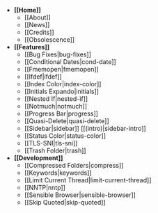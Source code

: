 - **[[Home]]**
    * [[About]]
    * [[News]]
    * [[Credits]]
    * [[Obsolescence]]
- **[[Features]]**
    * [[Bug Fixes|bug-fixes]]
    * [[Conditional Dates|cond-date]]
    * [[Fmemopen|fmemopen]]
    * [[Ifdef|ifdef]]
    * [[Index Color|index-color]]
    * [[Initials Expando|initials]]
    * [[Nested If|nested-if]]
    * [[Notmuch|notmuch]]
    * [[Progress Bar|progress]]
    * [[Quasi-Delete|quasi-delete]]
    * [[Sidebar|sidebar]] [[(intro)|sidebar-intro]]
    * [[Status Color|status-color]]
    * [[TLS-SNI|tls-sni]]
    * [[Trash Folder|trash]]
- **[[Development]]**
    * [[Compressed Folders|compress]]
    * [[Keywords|keywords]]
    * [[Limit Current Thread|limit-current-thread]]
    * [[NNTP|nntp]]
    * [[Sensible Browser|sensible-browser]]
    * [[Skip Quoted|skip-quoted]]
